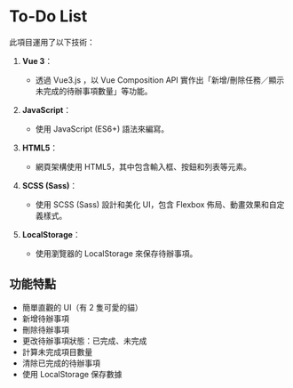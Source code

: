 # To-Do List

此項目運用了以下技術：

1. **Vue 3**：
   - 透過 Vue3.js ，以 Vue Composition API 實作出「新增/刪除任務／顯示未完成的待辦事項數量」等功能。
   
2. **JavaScript**：
   - 使用 JavaScript (ES6+) 語法來編寫。

3. **HTML5**：
   - 網頁架構使用 HTML5，其中包含輸入框、按鈕和列表等元素。

4. **SCSS (Sass)**：
   - 使用 SCSS (Sass) 設計和美化 UI，包含 Flexbox 佈局、動畫效果和自定義樣式。

5. **LocalStorage**：
   - 使用瀏覽器的 LocalStorage 來保存待辦事項。

## 功能特點

- 簡單直觀的 UI（有 2 隻可愛的貓）
- 新增待辦事項
- 刪除待辦事項
- 更改待辦事項狀態：已完成、未完成
- 計算未完成項目數量
- 清除已完成的待辦事項
- 使用 LocalStorage 保存數據
